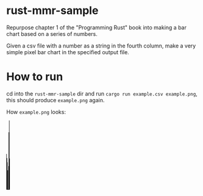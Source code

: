 # rust-mmr-sample

Repurpose chapter 1 of the "Programming Rust" book into making a bar chart based on a series of numbers.

Given a csv file with a number as a string in the fourth column, make a very simple pixel bar chart in the specified output file.

# How to run
cd into the `rust-mmr-sample` dir and run `cargo run example.csv example.png`, this should produce `example.png` again.

How `example.png` looks: 

![example.png](./rust-mmr-sample/example.png)